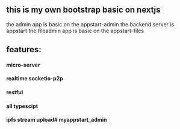 ## this is my own bootstrap basic on nextjs

the admin app is basic on the appstart-admin 
the backend server is appstart
the fileadmin app is basic on the appstart-files

## features:
#### micro-server
#### realtime socketio-p2p
#### restful
#### all typescipt
#### ipfs stream upload# myappstart_admin
